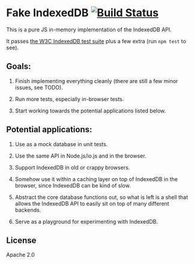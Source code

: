 # Fake IndexedDB [![Build Status](https://travis-ci.org/dumbmatter/fakeIndexedDB.svg?branch=master)](https://travis-ci.org/dumbmatter/fakeIndexedDB)

This is a pure JS in-memory implementation of the IndexedDB API.

It passes [the W3C IndexedDB test suite](https://github.com/w3c/web-platform-tests/tree/master/IndexedDB) plus a few extra (run `npm test` to see).

## Goals:

1. Finish implementing everything cleanly (there are still a few minor issues, see TODO).

2. Run more tests, especially in-browser tests.

3. Start working towards the potential applications listed below.

## Potential applications:

1. Use as a mock database in unit tests.

2. Use the same API in Node.js/io.js and in the browser.

3. Support IndexedDB in old or crappy browsers.

4. Somehow use it within a caching layer on top of IndexedDB in the browser, since IndexedDB can be kind of slow.

5. Abstract the core database functions out, so what is left is a shell that allows the IndexedDB API to easily sit on top of many different backends.

6. Serve as a playground for experimenting with IndexedDB.

## License

Apache 2.0
